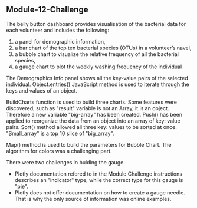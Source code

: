 ## Module-12-Challenge

The belly button dashboard provides visualisation of the bacterial data for each volunteer and includes the following:
  1) a panel for demographic information,
  2) a bar chart of the top ten bacterial species (OTUs) in a volunteer’s navel, 
  3) a bubble chart to visualize the relative frequency of all the bacterial species,
  4) a gauge chart to plot the weekly washing frequency of the individual

The Demographics Info panel shows all the key-value pairs of the selected individual. Object.entries() JavaScript method is used to iterate through the keys and values of an object.

BuildCharts function is used to build three charts. Some features were discovered, such as "result" variable is not an Array, it is an object.
Therefore a new variable "big-array" has been created. Push() has been applied to reorganize the data from an object into an array of key: value pairs. 
Sort() method allowed all three key: values to be sorted at once. "Small_array" is a top 10 slice of "big_array".

Map() method is used to build the parameters for Bubble Chart.
The algorithm for colors was a challenging part.

There were two challenges in buiding the gauge.
- Plotly documentation refered to in the Module Challenge instructions describes an "indicator" type, while the correct type for this gauge is "pie".
- Plotly does not offer documentation on how to create a gauge needle. That is why the only source of information was online examples.



